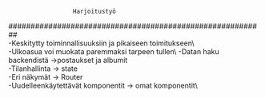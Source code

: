                       Harjoitustyö
##########################################################\
 -Keskitytty toiminnallisuuksiin ja pikaiseen toimitukseen\  
 -Ulkoasua voi muokata paremmaksi tarpeen tullen\ 
 -Datan haku backendistä ->postaukset ja albumit\
 -Tilanhallinta -> state\
 -Eri näkymät -> Router\
 -Uudelleenkäytettävät komponentit -> omat komponentit\
   
